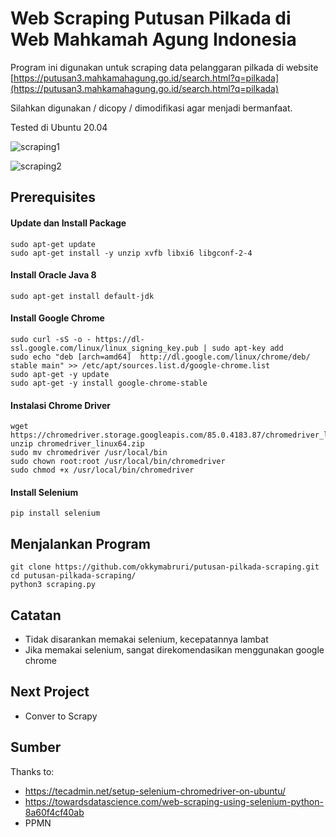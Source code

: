 # Web Scraping Putusan Pilkada di Web Mahkamah Agung Indonesia


Program ini digunakan untuk scraping data pelanggaran pilkada di website [https://putusan3.mahkamahagung.go.id/search.html?q=pilkada](https://putusan3.mahkamahagung.go.id/search.html?q=pilkada)

Silahkan digunakan / dicopy / dimodifikasi agar menjadi bermanfaat.

Tested di Ubuntu 20.04


![scraping1](https://github.com/okkymabruri/putusan-pilkada-scraping/raw/master/image/1.png)

![scraping2](https://github.com/okkymabruri/putusan-pilkada-scraping/raw/master/image/2.png)

## Prerequisites

#### Update dan Install Package
```
sudo apt-get update
sudo apt-get install -y unzip xvfb libxi6 libgconf-2-4
```
#### Install Oracle Java 8
```
sudo apt-get install default-jdk
```
#### Install Google Chrome
```
sudo curl -sS -o - https://dl-ssl.google.com/linux/linux_signing_key.pub | sudo apt-key add
sudo echo "deb [arch=amd64]  http://dl.google.com/linux/chrome/deb/ stable main" >> /etc/apt/sources.list.d/google-chrome.list
sudo apt-get -y update
sudo apt-get -y install google-chrome-stable
```
#### Instalasi Chrome Driver
```
wget https://chromedriver.storage.googleapis.com/85.0.4183.87/chromedriver_linux64.zip
unzip chromedriver_linux64.zip
sudo mv chromedriver /usr/local/bin
sudo chown root:root /usr/local/bin/chromedriver
sudo chmod +x /usr/local/bin/chromedriver
```
#### Install Selenium
```
pip install selenium
```


## Menjalankan Program
```
git clone https://github.com/okkymabruri/putusan-pilkada-scraping.git
cd putusan-pilkada-scraping/
python3 scraping.py
```

## Catatan
* Tidak disarankan memakai selenium, kecepatannya lambat
* Jika memakai selenium, sangat direkomendasikan menggunakan google chrome

## Next Project
* Conver to Scrapy

## Sumber
Thanks to:

* https://tecadmin.net/setup-selenium-chromedriver-on-ubuntu/
* https://towardsdatascience.com/web-scraping-using-selenium-python-8a60f4cf40ab
* PPMN
